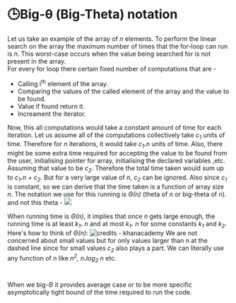 

# 🕒Big-θ (Big-Theta) notation
Let us take an example of the array of *n* elements. To perform the linear search on the array the maximum number of times that the for-loop can run is *n*. This worst-case occurs when the value being searched for is not present in the array.
</br>
For every for loop there certain fixed number of computations that are - 

 - Calling i<sup>th</sup> element of the array.
 - Comparing the values of the called element of the array and the value to be found.
 - Value if found return it.
 - Increament the iterator.
 
 Now, this all computations would take a constant amount of time for each iteration. Let us assume all of the computations collectively take <i> c<sub>1</sub></i> units of time. Therefore for <i>n</i> iterations, it would take *c<sub>1</sub><b>.</b>n* units of time. 
 Also, there might be some extra time required for accepting the value to be found from the user, initialising pointer for array, initialising the declared variables ,etc. Assuming that value to be <i>c<sub>2</sub></i>. Therefore the total time taken would sum up to <i>c<sub>1</sub><b>.</b>n</i> + <i>c<sub>2</sub></i>.
But for a very large value of *n*, *c<sub>2</sub>* can be ignored. Also since *c<sub>1</sub>* is constant, so we can derive that the time taken is a function of array size *n*. The notation we use for this running is *Θ(n)* (theta of n or big-theta of n). and not this theta - 
![](https://www.google.com/url?sa=i&url=https%3A%2F%2Floveforquotes.com%2Fi%2Fheygirls-think-theta-none-0d318ff8c5d545d1a99bb8f373e21018&psig=AOvVaw3JcvICfp_xJ3aQ0iMOdPZz&ust=1634902072087000&source=images&cd=vfe&ved=0CAsQjRxqFwoTCPjg0P2y2_MCFQAAAAAdAAAAABAb)

When running time is  *Θ(n)*, it implies that once *n* gets large enough, the running time is at least <i>k<sub>1</sub></i>**.** *n*  and at most  <i>k<sub>1</sub></i>**.** *n*  for some constants  <i>k<sub>1</sub></i>  and <i>k<sub>2</sub></i>. Here's how to think of  *Θ(n)*:
![credits - khanacademy](![](https://cdn.kastatic.org/ka-perseus-images/c14a48f24cae3fd563cb3627ee2a74f56c0bcef6.png))
We are not concerned about small values but for only values larger than *n* at the dashed line since for small values *c<sub>2</sub>*  also plays a part.
We can literally use any function of *n* like *n<sup>2</sup>, n<b>.</b>log<sub>2</sub> n* etc. 
#
When we big-*Θ* it provides average case or to be more specific asymptotically tight bound of the time required to run the code. 

